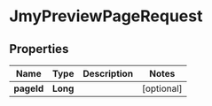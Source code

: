 

# JmyPreviewPageRequest


## Properties

Name | Type | Description | Notes
------------ | ------------- | ------------- | -------------
**pageId** | **Long** |  |  [optional]



